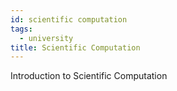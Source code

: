 ```yaml
---
id: scientific computation
tags:
  - university
title: Scientific Computation
---
```

Introduction to Scientific Computation